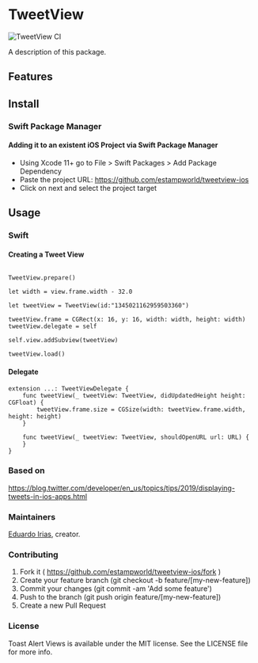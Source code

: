 # TweetView

![TweetView CI](https://github.com/estampworld/tweetview-ios/workflows/TweetView%20CI/badge.svg)

A description of this package.

## Features

## Install

### Swift Package Manager

#### Adding it to an existent iOS Project via Swift Package Manager

- Using Xcode 11+ go to File > Swift Packages > Add Package Dependency
- Paste the project URL: https://github.com/estampworld/tweetview-ios
- Click on next and select the project target

## Usage

### Swift

#### Creating a Tweet View

```

TweetView.prepare()

let width = view.frame.width - 32.0

let tweetView = TweetView(id:"1345021162959503360")

tweetView.frame = CGRect(x: 16, y: 16, width: width, height: width)
tweetView.delegate = self

self.view.addSubview(tweetView)

tweetView.load()

```

#### Delegate

```
extension ...: TweetViewDelegate {
    func tweetView(_ tweetView: TweetView, didUpdatedHeight height: CGFloat) {
        tweetView.frame.size = CGSize(width: tweetView.frame.width, height: height)
    }
    
    func tweetView(_ tweetView: TweetView, shouldOpenURL url: URL) {
    }
}
```

### Based on

https://blog.twitter.com/developer/en_us/topics/tips/2019/displaying-tweets-in-ios-apps.html

### Maintainers

[Eduardo Irias](https://github.com/eduardo22i), creator.

### Contributing

1. Fork it ( https://github.com/estampworld/tweetview-ios/fork )
2. Create your feature branch (git checkout -b feature/[my-new-feature])
3. Commit your changes (git commit -am 'Add some feature')
4. Push to the branch (git push origin feature/[my-new-feature])
5. Create a new Pull Request

### License

Toast Alert Views is available under the MIT license. See the LICENSE file for more info.
